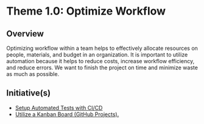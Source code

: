 # Theme 1.0: Optimize Workflow

## Overview
Optimizing workflow within a team helps to effectively allocate resources on people, materials, and budget in an organization. It is important to utilize automation because it helps to reduce costs, increase workflow efficiency, and reduce errors. We want to finish the project on time and minimize waste as much as possible.

## Initiative(s)
* [Setup Automated Tests with CI/CD](initiative_1/initiative_automated_testing.md)
* [Utilize a Kanban Board (GitHub Projects).](initiative_2/initiative_kanban_board.md)
